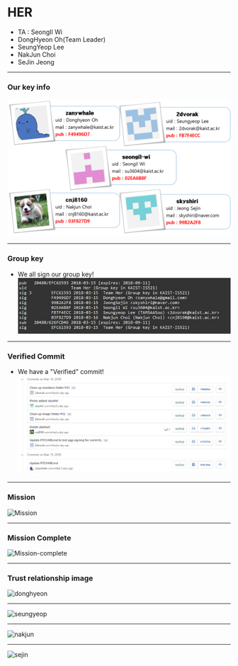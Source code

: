 # HER

- TA : SeongIl Wi
- DongHyeon Oh(Team Leader)
- SeungYeop Lee
- NakJun Choi
- SeJin Jeong

---

### Our key info

![Key-info](images/key_info.png)

---

### Group key

- We all sign our group key!
![Team-her](images/team_her.jpg)

---

### Verified Commit

- We have a "Verified" commit!
![Commit](images/github_commit.jpg)

---

### Mission

![Mission](images/mission1.jpg)

---

### Mission Complete

![Mission-complete](images/mission2.jpg)

---

### Trust relationship image

![donghyeon](images/donghyeon.jpg)

---

![seungyeop](images/seungyeop.jpg)

---

![nakjun](images/nakjun.jpg)

---

![sejin](images/sejin.jpg)


